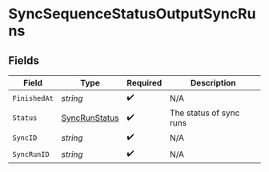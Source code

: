# SyncSequenceStatusOutputSyncRuns


## Fields

| Field                                                 | Type                                                  | Required                                              | Description                                           |
| ----------------------------------------------------- | ----------------------------------------------------- | ----------------------------------------------------- | ----------------------------------------------------- |
| `FinishedAt`                                          | *string*                                              | :heavy_check_mark:                                    | N/A                                                   |
| `Status`                                              | [SyncRunStatus](../../models/shared/syncrunstatus.md) | :heavy_check_mark:                                    | The status of sync runs                               |
| `SyncID`                                              | *string*                                              | :heavy_check_mark:                                    | N/A                                                   |
| `SyncRunID`                                           | *string*                                              | :heavy_check_mark:                                    | N/A                                                   |
